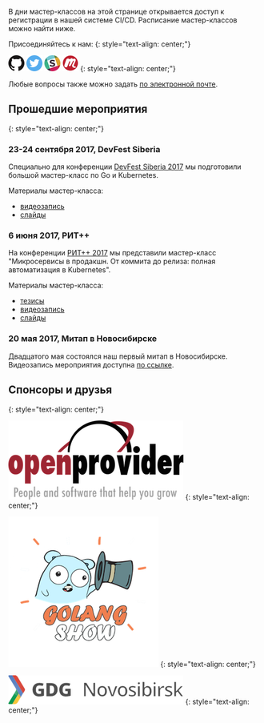 В дни мастер-классов на этой странице открывается доступ к регистрации в нашей системе CI/CD.
Расписание мастер-классов можно найти ниже. 

Присоединяйтесь к нам:
{: style="text-align: center;"}

[![GitHub](/assets/icons/github.png)](https://github.com/k8s-community)
[![Twitter](assets/icons/twitter.png)](https://twitter.com/k8s_community)
[![Slack](/assets/icons/slack.png)](https://slack.k8s.community)
[![Meetup](/assets/icons/meetup.png)](https://www.meetup.com/Kubernetes-Novosibirsk/)
{: style="text-align: center;"}

Любые вопросы также можно задать [по электронной почте](mailto:k8s.community@gmail.com).

## Прошедшие мероприятия
{: style="text-align: center;"}

### 23-24 сентября 2017, DevFest Siberia

Специально для конференции [DevFest Siberia 2017](http://gdg-siberia.com)
мы подготовили большой мастер-класс по Go и Kubernetes.

Материалы мастер-класса:

- [видеозапись](https://youtu.be/CrxzKOaGU88)
- [слайды](https://github.com/k8s-community/devfest-siberia-2017-slides)

### 6 июня 2017, РИТ++

На конференции [РИТ++ 2017](http://ritfest.ru) мы представили мастер-класс
"Микросервисы в продакшн. От коммита до релиза: полная автоматизация в Kubernetes".

Материалы мастер-класса:

- [тезисы](http://ritfest.ru/2017/abstracts/2564)
- [видеозапись](https://youtu.be/0ndWw1udpsA?t=7m16s)
- [слайды](https://github.com/k8s-community/rit-2017-slides)


### 20 мая 2017, Митап в Новосибирске

Двадцатого мая состоялся наш первый митап в Новосибирске.
Видеозапись мероприятия доступна [по ссылке](https://youtu.be/rn6D_YFMpow).

## Спонсоры и друзья
{: style="text-align: center;"}

[![Openprovider](/assets/partners/openprovider.png)](https://openprovider.nl)
{: style="text-align: center;"}

[![Golangshow](/assets/partners/golangshow.png)](https://golangshow.com)
{: style="text-align: center;"}

[![GDG Novosibirsk](/assets/partners/gdgnovosibirsk.png)](https://www.meetup.com/GDGNsk)
{: style="text-align: center;"}
